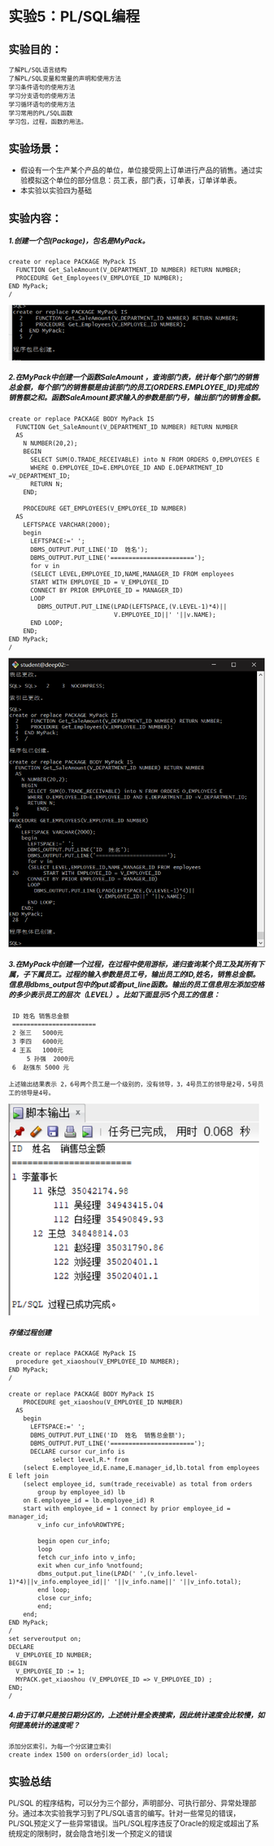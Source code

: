 # 实验5：PL/SQL编程

## 实验目的：

```
了解PL/SQL语言结构
了解PL/SQL变量和常量的声明和使用方法
学习条件语句的使用方法
学习分支语句的使用方法
学习循环语句的使用方法
学习常用的PL/SQL函数
学习包，过程，函数的用法。
```

## 实验场景：

- 假设有一个生产某个产品的单位，单位接受网上订单进行产品的销售。通过实验模拟这个单位的部分信息：员工表，部门表，订单表，订单详单表。
- 本实验以实验四为基础

## 实验内容：

##### 1.创建一个包(Package)，包名是MyPack。

```
create or replace PACKAGE MyPack IS
  FUNCTION Get_SaleAmount(V_DEPARTMENT_ID NUMBER) RETURN NUMBER;
  PROCEDURE Get_Employees(V_EMPLOYEE_ID NUMBER);
END MyPack;
/
```

<img src="%E5%AE%9E%E9%AA%8C%E4%BA%94.assets/image-20210430194725422.png" alt="image-20210430194725422" style="zoom:80%;" />

##### 2.在MyPack中创建一个函数SaleAmount ，查询部门表，统计每个部门的销售总金额，每个部门的销售额是由该部门的员工(ORDERS.EMPLOYEE_ID)完成的销售额之和。函数SaleAmount要求输入的参数是部门号，输出部门的销售金额。

```
create or replace PACKAGE BODY MyPack IS
  FUNCTION Get_SaleAmount(V_DEPARTMENT_ID NUMBER) RETURN NUMBER
  AS
    N NUMBER(20,2); 
    BEGIN
      SELECT SUM(O.TRADE_RECEIVABLE) into N FROM ORDERS O,EMPLOYEES E
      WHERE O.EMPLOYEE_ID=E.EMPLOYEE_ID AND E.DEPARTMENT_ID =V_DEPARTMENT_ID;
      RETURN N;
    END;

	PROCEDURE GET_EMPLOYEES(V_EMPLOYEE_ID NUMBER)
  AS
    LEFTSPACE VARCHAR(2000);
    begin
      LEFTSPACE:=' ';
      DBMS_OUTPUT.PUT_LINE('ID  姓名');
      DBMS_OUTPUT.PUT_LINE('=======================');
      for v in
      (SELECT LEVEL,EMPLOYEE_ID,NAME,MANAGER_ID FROM employees
      START WITH EMPLOYEE_ID = V_EMPLOYEE_ID
      CONNECT BY PRIOR EMPLOYEE_ID = MANAGER_ID)
      LOOP
        DBMS_OUTPUT.PUT_LINE(LPAD(LEFTSPACE,(V.LEVEL-1)*4)||
                             V.EMPLOYEE_ID||' '||v.NAME);
      END LOOP;
    END;
END MyPack;
/
```

<img src="%E5%AE%9E%E9%AA%8C%E4%BA%94.assets/image-20210430194805390.png" alt="image-20210430194805390" style="zoom:80%;" />



##### 3.在MyPack中创建一个过程，在过程中使用游标，递归查询某个员工及其所有下属，子下属员工。过程的输入参数是员工号，输出员工的ID,姓名，销售总金额。信息用dbms_output包中的put或者put_line函数。输出的员工信息用左添加空格的多少表示员工的层次（LEVEL）。比如下面显示5个员工的信息：

```
 ID 姓名 销售总金额
 =======================
 2 张三   5000元
 3 李四   6000元
 4 王五   1000元
     5 孙强  2000元
 6  赵强东 5000 元

上述输出结果表示 2，6号两个员工是一个级别的，没有领导，3，4号员工的领导是2号，5号员工的领导是4号。
```

[![Image text](%E5%AE%9E%E9%AA%8C%E4%BA%94.assets/%E7%AC%AC%E4%B8%89%E6%AD%A5.png)](https://github.com/RGWT/Oracle/blob/main/test5/picture/第三步.png)

##### 存储过程创建

```
create or replace PACKAGE MyPack IS
  procedure get_xiaoshou(V_EMPLOYEE_ID NUMBER);
END MyPack;
/

create or replace PACKAGE BODY MyPack IS
    PROCEDURE get_xiaoshou(V_EMPLOYEE_ID NUMBER)
  AS
    begin
      LEFTSPACE:=' ';
      DBMS_OUTPUT.PUT_LINE('ID  姓名  销售总金额');
      DBMS_OUTPUT.PUT_LINE('=======================');
      DECLARE cursor cur_info is
    	    select level,R.* from 
    (select E.employee_id,E.name,E.manager_id,lb.total from employees E left join
    (select employee_id, sum(trade_receivable) as total from orders
        group by employee_id) lb
    on E.employee_id = lb.employee_id) R
    start with employee_id = 1 connect by prior employee_id = manager_id;
    	v_info cur_info%ROWTYPE;
        
        begin open cur_info;
    	loop
    	fetch cur_info into v_info;
    	exit when cur_info %notfound;
    	dbms_output.put_line(LPAD(' ',(v_info.level-1)*4)||v_info.employee_id||' '||v_info.name||' '||v_info.total);
    	end loop;
    	close cur_info;
        end;
    end;
END MyPack;
/
set serveroutput on;
DECLARE
  V_EMPLOYEE_ID NUMBER;    
BEGIN
  V_EMPLOYEE_ID := 1;
  MYPACK.get_xiaoshou (V_EMPLOYEE_ID => V_EMPLOYEE_ID) ;   
END;
/
```

##### 4.由于订单只是按日期分区的，上述统计是全表搜索，因此统计速度会比较慢，如何提高统计的速度呢？

```
添加分区索引，为每一个分区建立索引
create index 1500 on orders(order_id) local;
```

## 实验总结

PL/SQL 的程序结构，可以分为三个部分，声明部分、可执行部分、异常处理部分。通过本次实验我学习到了PL/SQL语言的编写。针对一些常见的错误，PL/SQL预定义了一些异常错误。当PL/SQL程序违反了Oracle的规定或超出了系统规定的限制时，就会隐含地引发一个预定义的错误

